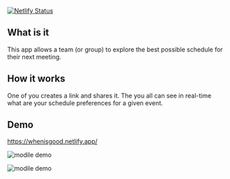 [![Netlify Status](https://api.netlify.com/api/v1/badges/136a18f2-a3b5-4e47-8185-eefe3ca6c63f/deploy-status)](https://app.netlify.com/sites/friendly-liskov-552c2e/deploys)

## What is it

This app allows a team (or group) to explore the best possible schedule for their next meeting.

## How it works

One of you creates a link and shares it. The you all can see in real-time what are your schedule preferences for a given event.

## Demo

https://whenisgood.netlify.app/

![modile demo](https://github.com/libasoles/croquet-whenisgood-app/blob/main/public/screenshot.png)

![modile demo](https://github.com/libasoles/croquet-whenisgood-app/blob/main/public/screenshot-2.png)